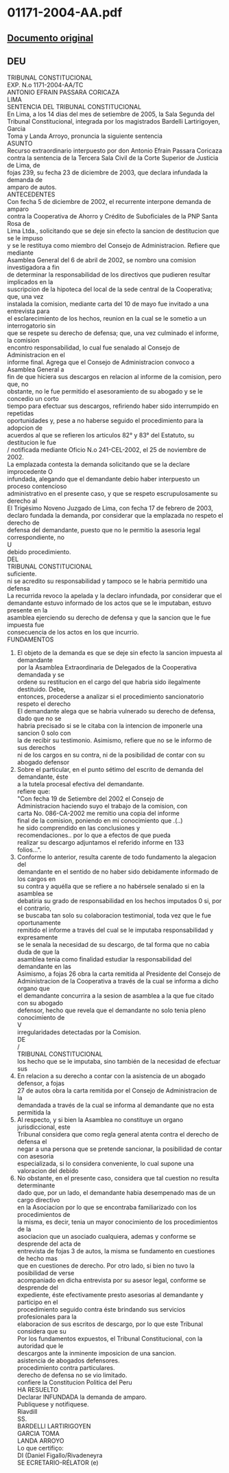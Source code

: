 
01171-2004-AA.pdf
=================
  
[Documento original](https://tc.gob.pe/jurisprudencia/2005/01171-2004-AA.pdf)  
---  
DEU  
-  
TRIBUNAL CONSTITUCIONAL  
EXP. N.o 1171-2004-AA/TC  
ANTONIO EFRAIN PASSARA CORICAZA  
LIMA  
SENTENCIA DEL TRIBUNAL CONSTITUCIONAL  
En Lima, a los 14 dias del mes de setiembre de 2005, la Sala Segunda del  
Tribunal Constitucional, integrada por los magistrados Bardelli Lartirigoyen, Garcia  
Toma y Landa Arroyo, pronuncia la siguiente sentencia  
ASUNTO  
Recurso extraordinario interpuesto por don Antonio Efrain Passara Coricaza  
contra la sentencia de la Tercera Sala Civil de la Corte Superior de Justicia de Lima, de  
fojas 239, su fecha 23 de diciembre de 2003, que declara infundada la demanda de  
amparo de autos.  
ANTECEDENTES  
Con fecha 5 de diciembre de 2002, el recurrente interpone demanda de amparo  
contra la Cooperativa de Ahorro y Crédito de Suboficiales de la PNP Santa Rosa de  
Lima Ltda., solicitando que se deje sin efecto la sancion de destitucion que se le impuso  
y se le restituya como miembro del Consejo de Administracion. Refiere que mediante  
Asamblea General del 6 de abril de 2002, se nombro una comision investigadora a fin  
de determinar la responsabilidad de los directivos que pudieren resultar implicados en la  
suscripcion de la hipoteca del local de la sede central de la Cooperativa; que, una vez  
instalada la comision, mediante carta del 10 de mayo fue invitado a una entrevista para  
el esclarecimiento de los hechos, reunion en la cual se le sometio a un interrogatorio sin  
que se respete su derecho de defensa; que, una vez culminado el informe, la comision  
encontro responsabilidad, lo cual fue senalado al Consejo de Administracion en el  
informe final. Agrega que el Consejo de Administracion convoco a Asamblea General a  
fin de que hiciera sus descargos en relacion al informe de la comision, pero que, no  
obstante, no le fue permitido el asesoramiento de su abogado y se le concedio un corto  
tiempo para efectuar sus descargos, refiriendo haber sido interrumpido en repetidas  
oportunidades y, pese a no haberse seguido el procedimiento para la adopcion de  
acuerdos al que se refieren los articulos 82° y 83° del Estatuto, su destitucion le fue  
/ notificada mediante Oficio N.o 241-CEL-2002, el 25 de noviembre de 2002.  
La emplazada contesta la demanda solicitando que se la declare improcedente O  
infundada, alegando que el demandante debio haber interpuesto un proceso contencioso  
administrativo en el presente caso, y que se respeto escrupulosamente su derecho al  
El Trigésimo Noveno Juzgado de Lima, con fecha 17 de febrero de 2003,  
declaro fundada la demanda, por considerar que la emplazada no respeto el derecho de  
defensa del demandante, puesto que no le permitio la asesoria legal correspondiente, no  
U  
debido procedimiento.  
DEL  
TRIBUNAL CONSTITUCIONAL  
suficiente.  
ni se acredito su responsabilidad y tampoco se le habria permitido una defensa  
La recurrida revoco la apelada y la declaro infundada, por considerar que el  
demandante estuvo informado de los actos que se le imputaban, estuvo presente en la  
asamblea ejerciendo su derecho de defensa y que la sancion que le fue impuesta fue  
consecuencia de los actos en los que incurrio.  
FUNDAMENTOS  
1. El objeto de la demanda es que se deje sin efecto la sancion impuesta al demandante  
por la Asamblea Extraordinaria de Delegados de la Cooperativa demandada y se  
ordene su restitucion en el cargo del que habria sido ilegalmente destituido. Debe,  
entonces, procederse a analizar si el procedimiento sancionatorio respeto el derecho  
El demandante alega que se habria vulnerado su derecho de defensa, dado que no se  
habria precisado si se le citaba con la intencion de imponerle una sancion 0 solo con  
la de recibir su testimonio. Asimismo, refiere que no se le informo de sus derechos  
ni de los cargos en su contra, ni de la posibilidad de contar con su abogado defensor  
2. Sobre el particular, en el punto sétimo del escrito de demanda del demandante, éste  
a la tutela procesal efectiva del demandante.  
refiere que:  
"Con fecha 19 de Setiembre del 2002 el Consejo de  
Administracion haciendo suyo el trabajo de la comision, con  
carta No. 086-CA-2002 me remitio una copia del informe  
final de la comision, poniendo en mi conocimiento que .(..)  
he sido comprendido en las conclusiones y  
recomendaciones.. por lo que a efectos de que pueda  
realizar su descargo adjuntamos el referido informe en 133  
folios...".  
3. Conforme lo anterior, resulta carente de todo fundamento la alegacion del  
demandante en el sentido de no haber sido debidamente informado de los cargos en  
su contra y aquélla que se refiere a no habérsele senalado si en la asamblea se  
debatiria su grado de responsabilidad en los hechos imputados 0 si, por el contrario,  
se buscaba tan solo su colaboracion testimonial, toda vez que le fue oportunamente  
remitido el informe a través del cual se le imputaba responsabilidad y expresamente  
se le senala la necesidad de su descargo, de tal forma que no cabia duda de que la  
asamblea tenia como finalidad estudiar la responsabilidad del demandante en las  
Asimismo, a fojas 26 obra la carta remitida al Presidente del Consejo de  
Administracion de la Cooperativa a través de la cual se informa a dicho organo que  
el demandante concurrira a la sesion de asamblea a la que fue citado con su abogado  
defensor, hecho que revela que el demandante no solo tenia pleno conocimiento de  
V  
irregularidades detectadas por la Comision.  
DE  
/  
TRIBUNAL CONSTITUCIONAL  
los hecho que se le imputaba, sino también de la necesidad de efectuar sus  
4. En relacion a su derecho a contar con la asistencia de un abogado defensor, a fojas  
27 de autos obra la carta remitida por el Consejo de Administracion de la  
demandada a través de la cual se informa al demandante que no esta permitida la  
5. Al respecto, y si bien la Asamblea no constituye un organo jurisdiccional, este  
Tribunal considera que como regla general atenta contra el derecho de defensa el  
negar a una persona que se pretende sancionar, la posibilidad de contar con asesoria  
especializada, si lo considera conveniente, lo cual supone una valoracion del debido  
6. No obstante, en el presente caso, considera que tal cuestion no resulta determinante  
dado que, por un lado, el demandante habia desempenado mas de un cargo directivo  
en la Asociacion por lo que se encontraba familiarizado con los procedimientos de  
la misma, es decir, tenia un mayor conocimiento de los procedimientos de la  
asociacion que un asociado cualquiera, ademas y conforme se desprende del acta de  
entrevista de fojas 3 de autos, la misma se fundamento en cuestiones de hecho mas  
que en cuestiones de derecho. Por otro lado, si bien no tuvo la posibilidad de verse  
acompaniado en dicha entrevista por su asesor legal, conforme se desprende del  
expediente, éste efectivamente presto asesorias al demandante y participo en el  
procedimiento seguido contra éste brindando sus servicios profesionales para la  
elaboracion de sus escritos de descargo, por lo que este Tribunal considera que su  
Por los fundamentos expuestos, el Tribunal Constitucional, con la autoridad que le  
descargos ante la inminente imposicion de una sancion.  
asistencia de abogados defensores.  
procedimiento contra particulares.  
derecho de defensa no se vio limitado.  
confiere la Constitucion Politica del Peru  
HA RESUELTO  
Declarar INFUNDADA la demanda de amparo.  
Publiquese y notifiquese.  
Riavdill  
SS.  
BARDELLI LARTIRIGOYEN  
GARCIA TOMA  
LANDA ARROYO  
Lo que certifiço:  
DI (Daniel Figallo/Rivadeneyra  
SE ECRETARIO-RÉLATOR (e)